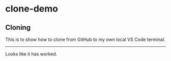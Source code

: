 # clone-demo

## Cloning

This is to show how to clone from GitHub to my own local VS Code terminal.

***

Looks like it has worked.
